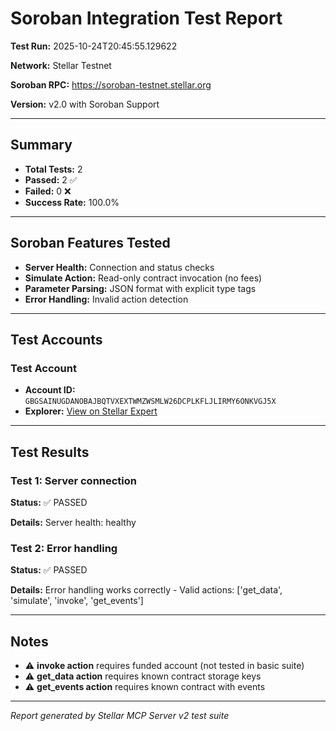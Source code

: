 # Soroban Integration Test Report

**Test Run:** 2025-10-24T20:45:55.129622

**Network:** Stellar Testnet

**Soroban RPC:** https://soroban-testnet.stellar.org

**Version:** v2.0 with Soroban Support

---

## Summary

- **Total Tests:** 2
- **Passed:** 2 ✅
- **Failed:** 0 ❌
- **Success Rate:** 100.0%

---

## Soroban Features Tested

- **Server Health:** Connection and status checks
- **Simulate Action:** Read-only contract invocation (no fees)
- **Parameter Parsing:** JSON format with explicit type tags
- **Error Handling:** Invalid action detection

---

## Test Accounts

### Test Account
- **Account ID:** `GBGSAINUGDANOBAJBQTVXEXTWMZWSMLW26DCPLKFLJLIRMY6ONKVGJ5X`
- **Explorer:** [View on Stellar Expert](https://stellar.expert/explorer/testnet/account/GBGSAINUGDANOBAJBQTVXEXTWMZWSMLW26DCPLKFLJLIRMY6ONKVGJ5X)

---

## Test Results

### Test 1: Server connection

**Status:** ✅ PASSED

**Details:** Server health: healthy


### Test 2: Error handling

**Status:** ✅ PASSED

**Details:** Error handling works correctly - Valid actions: ['get_data', 'simulate', 'invoke', 'get_events']


---


## Notes

- ⚠️  **invoke action** requires funded account (not tested in basic suite)
- ⚠️  **get_data action** requires known contract storage keys
- ⚠️  **get_events action** requires known contract with events


---


*Report generated by Stellar MCP Server v2 test suite*